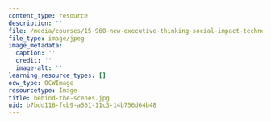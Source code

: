 ```yaml
---
content_type: resource
description: ''
file: /media/courses/15-960-new-executive-thinking-social-impact-technology-projects-fall-2017-spring-2018/b7bdd116fcb9a56111c314b756d64b48_behind-the-scenes.jpg
file_type: image/jpeg
image_metadata:
  caption: ''
  credit: ''
  image-alt: ''
learning_resource_types: []
ocw_type: OCWImage
resourcetype: Image
title: behind-the-scenes.jpg
uid: b7bdd116-fcb9-a561-11c3-14b756d64b48
---
```

